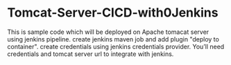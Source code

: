 # Tomcat-Server-CICD-with0Jenkins


This is sample code which will be deployed on Apache tomacat server using jenkins pipeline.
create jenkins maven job and add plugin "deploy to container".
create credentials using jenkins credentials provider.
You’ll need credentials and tomcat server url to integrate with jenkins.
